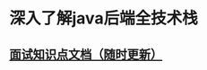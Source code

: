 # 深入了解java后端全技术栈
## [面试知识点文档（随时更新）](http://note.youdao.com/noteshare?id=ca88d8d3adabaa8f9055ee9180850ce2 "有道云笔记")



